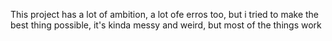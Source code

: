 This project has a lot of ambition, a lot ofe erros too, but i tried to make the best thing possible, it's kinda messy and weird, but most of the things work
